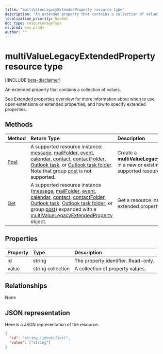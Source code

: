 ```yaml
---
title: "multiValueLegacyExtendedProperty resource type"
description: "An extended property that contains a collection of values."
localization_priority: Normal
doc_type: resourcePageType
ms.prod: <ms.prod>
author: ""
---
```


# multiValueLegacyExtendedProperty resource type

[!INCLUDE [beta-disclaimer](../../includes/beta-disclaimer.md)]

An extended property that contains a collection of values.

See [Extended properties overview](../resources/extended-properties-overview.md) for more information about when to use 
open extensions or extended properties, and how to specify extended properties.

## Methods

| Method		   | Return Type	|Description|
|:---------------|:--------|:----------|
|[Post](../api/multivaluelegacyextendedproperty-post-multivalueextendedproperties.md) | A supported resource instance: [message](../resources/message.md), [mailFolder](../resources/mailfolder.md), [event](../resources/event.md), [calendar](../resources/calendar.md), [contact](../resources/contact.md), [contactFolder](../resources/contactfolder.md), [Outlook task](../resources/outlooktask.md), or [Outlook task folder](../resources/outlooktaskfolder.md). Note that group [post](../resources/post.md) is not supported. | Create a **multiValueLegacyExtendedProperty** in a new or existing instance of a supported resource. |
|[Get](../api/multivaluelegacyextendedproperty-get.md) |A supported resource instance ([message](../resources/message.md), [mailFolder](../resources/mailfolder.md), [event](../resources/event.md), [calendar](../resources/calendar.md), [contact](../resources/contact.md), [contactFolder](../resources/contactfolder.md), [Outlook task](../resources/outlooktask.md), [Outlook task folder](../resources/outlooktaskfolder.md), or group [post](../resources/post.md)) expanded with a [multiValueLegacyExtendedProperty](multivaluelegacyextendedproperty.md) object. |Get a resource instance with an extended property using `$expand`.|

## Properties
| Property	   | Type	|Description|
|:---------------|:--------|:----------|
|id|string|The property identifier. Read-only.|
|value|string collection|A collection of property values.|

## Relationships
None


## JSON representation

Here is a JSON representation of the resource.

<!-- {
  "blockType": "resource",
  "optionalProperties": [

  ],
  "@odata.type": "microsoft.graph.multiValueLegacyExtendedProperty"
}-->

```json
{
  "id": "string (identifier)",
  "value": ["string"]
}

```

<!-- uuid: 8fcb5dbc-d5aa-4681-8e31-b001d5168d79
2015-10-25 14:57:30 UTC -->
<!--
{
  "type": "#page.annotation",
  "description": "multiValueLegacyExtendedProperty resource",
  "keywords": "",
  "section": "documentation",
  "tocPath": "",
  "suppressions": []
}
-->
